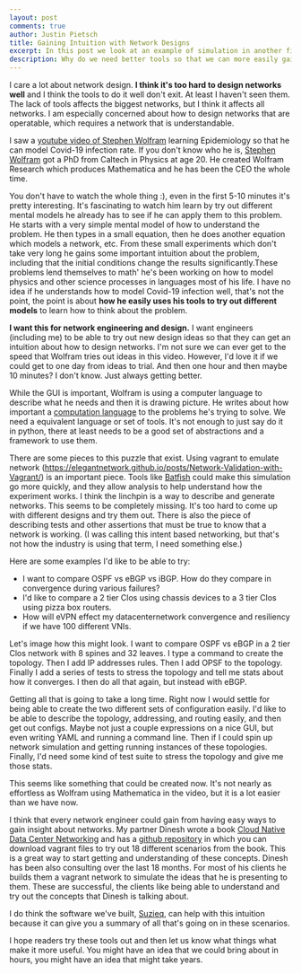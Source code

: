 ```yaml
---
layout: post
comments: true
author: Justin Pietsch
title: Gaining Intuition with Network Designs
excerpt: In this post we look at an example of simulation in another field and think about how we can apply that to networking.
description: Why do we need better tools so that we can more easily gain intuition in networking?
---
```

I care a lot about network design. **I think it's too hard to design networks well**
and I think the tools to do it well don't exit. At least I haven't seen them. 
The lack of tools affects the 
biggest networks, but I think it affects all networks. I am especially 
concerned about how to design networks that are operatable, which requires 
a network that is understandable.

I saw a [youtube video of Stephen Wolfram](https://www.youtube.com/watch?v=kC6LHAv_lx0) 
learning Epidemiology so that he can 
model Covid-19 infection rate. If you don't know who he is,
[Stephen Wolfram](https://en.wikipedia.org/wiki/Stephen_Wolfram)
got a PhD from Caltech in Physics at age 20. He created Wolfram Research which produces 
Mathematica and he has been the CEO the whole time. 

You don't have to watch the whole thing :),
even in the first 5-10 minutes it's pretty interesting.
It's fascinating to watch him learn by try out different mental models he already
has to see if he can apply them to this problem. 
He starts with a very simple mental model of how to understand the problem. He then types
in a small equation, then he does another equation which models a network, etc. From these 
small experiments which don't take very long he gains some important intuition
about the problem, including that the initial conditions change the results significantly.These problems lend themselves to 
math' he's been working on how to model physics and other science processes in 
languages most of his life. I have no idea if he understands how to model Covid-19 
infection well, that's not the point, the point is about **how he easily uses his tools to
try out different models** to learn how to think about the problem.

**I want this for network engineering and design.** I want engineers 
(including me) to be able to try out new design ideas so that they can get an 
intuition about how to design networks. I'm not sure we can ever get to the 
speed that Wolfram tries out ideas in this video.
However, I'd love it if we could get to one day from ideas to trial. 
And then one hour and then maybe 10 minutes? I don't know. Just always getting better.

While the GUI is important, Wolfram is using a computer language to describe 
what he needs and then it is drawing picture. He writes about how important a 
[computation language](https://writings.stephenwolfram.com/2019/05/what-weve-built-is-a-computational-language-and-thats-very-important/)
to the problems he's trying to solve. We need a equivalent language or set of tools. 
It's not enough to just say do it in python, there at least needs to be a good set 
of abstractions and a framework to use them. 


There are some pieces to this puzzle that exist. Using vagrant to emulate 
network (https://elegantnetwork.github.io/posts/Network-Validation-with-Vagrant/)
is an important piece. Tools like [Batfish](https://www.batfish.org/) 
could make this simulation go more quickly, and they allow analysis to help 
understand how the experiment works. I think the linchpin 
is a way to describe and generate networks. This seems to be completely missing. 
It's too hard to come up with different designs and try them out. There is also 
the piece of describing tests and other assertions that must be true to know
that a network is working. (I was calling this intent based networking,
but that's not how the industry is using that term, I need something else.)

Here are some examples I'd like to be able to try: 
* I want to compare OSPF vs eBGP vs iBGP. How do they compare in convergence during various failures?  
* I'd like to compare a 2 tier Clos using chassis devices to a 3 tier Clos using pizza box routers. 
* How will eVPN effect my datacenternetwork convergence and resiliency if we 
have 100 different VNIs.

Let's image how this might look. I want to compare OSPF vs eBGP in a 2 tier Clos network
with 8 spines and 32 leaves. I type a command to create the topology. Then I add IP addresses rules.
Then I add OPSF to the topology. Finally I add a series of tests to stress the topology and tell me stats
about how it converges. I then do all that again, but instead with eBGP.

Getting all that is going to take a long time. Right now I would settle for being able to
create the two different sets of configuration easily. I'd like to be able to describe
the topology, addressing, and routing easily, and then get out configs. Maybe not just 
a couple expressions on a nice GUI, but even writing YAML and running a command line.
Then if I could spin up network simulation and getting running instances of these topologies.
Finally, I'd need some kind of test suite to stress the topology and give me those stats.

This seems like something that could be created now. It's not nearly as effortless as Wolfram
using Mathematica in the video, but it is a lot easier than we have now.


I think that every network engineer could gain from having 
easy ways to gain insight about networks. My partner Dinesh wrote a book 
[Cloud Native Data Center Networking](https://www.amazon.com/Cloud-Native-Data-Center-Networking/dp/1492045608) 
and has a [github repository](https://github.com/ddutt/cloud-native-data-center-networking) 
in which you can download vagrant 
files to try out 18 different scenarios from the book. This is a great way 
to start getting and understanding of these concepts. Dinesh has been also 
consulting over the last 18 months. For most of his 
clients he builds them a vagrant network to simulate the ideas that he is 
presenting to them. These are successful, the clients like being able to understand
and try out the concepts that Dinesh is talking about.

I do think the software we've built, [Suzieq](https://github.com/netenglabs/suzieq), 
can help with this intuition because it can give you a summary of all that's 
going on in these scenarios.  

I hope readers try these tools out and then let us know what things what make 
it more useful. You might have an idea that we could bring about in hours, 
you might have an idea that might take years. 